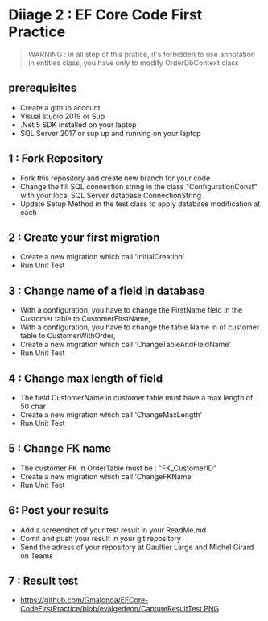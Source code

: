 # Diiage 2 : EF Core Code First Practice

> WARNING : in all step of this pratice, it's forbidden to use annotation in entities class, you have only to modify 
OrderDbContext class

## prerequisites
- Create a github account
- Visual studio 2019 or Sup
- .Net 5 SDK Installed on your laptop
- SQL Server 2017 or sup up and running on your laptop

## 1 : Fork Repository
- Fork this repository and create new branch for your code
- Change the fill SQL connection string in the class "ConfigurationConst" with your local SQL Server database ConnectionString
- Update Setup Method in the test class to apply database modification at each  

## 2 : Create your first migration
- Create a new migration which call 'InitialCreation'
- Run Unit Test
## 3 : Change name of a field in database
- With a configuration, you have to change the FirstName field in the Customer table to CustomerFirstName, 
- With a configuration, you have to change the table Name in of customer table to CustomerWithOrder, 
- Create a new migration which call 'ChangeTableAndFieldName'
- Run Unit Test
## 4 : Change max length of field 
- The field CustomerName in customer table must have a max length of 50 char
- Create a new migration which call 'ChangeMaxLength'
- Run Unit Test
## 5 : Change FK name 
- The customer FK in OrderTable must be : "FK_CustomerID"
- Create a new migration which call 'ChangeFKName'
- Run Unit Test

## 6: Post your results
- Add a screenshot of your test result in your ReadMe.md
- Comit and push your result in your git repository
- Send the adress of your repository at Gaultier Large and Michel Girard on Teams

## 7 : Result test
- https://github.com/Gmalonda/EFCore-CodeFirstPractice/blob/evalgedeon/CaptureResultTest.PNG
